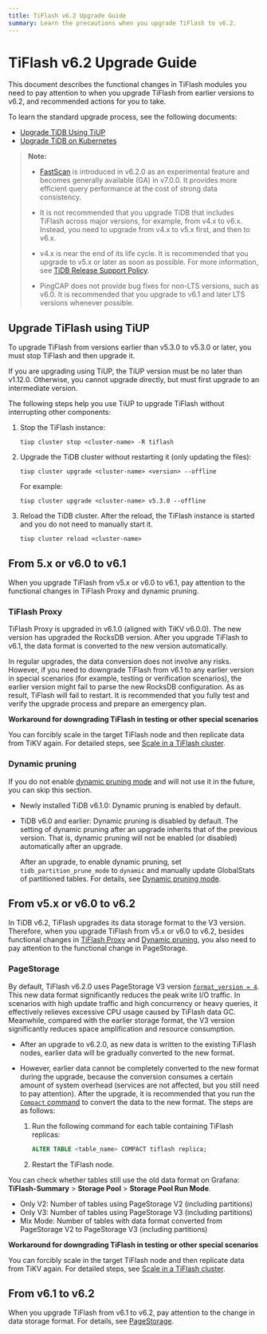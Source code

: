 ```yaml
---
title: TiFlash v6.2 Upgrade Guide
summary: Learn the precautions when you upgrade TiFlash to v6.2.
---
```


# TiFlash v6.2 Upgrade Guide

This document describes the functional changes in TiFlash modules you need to pay attention to when you upgrade TiFlash from earlier versions to v6.2, and recommended actions for you to take.

To learn the standard upgrade process, see the following documents:

- [Upgrade TiDB Using TiUP](/upgrade-tidb-using-tiup.md)
- [Upgrade TiDB on Kubernetes](https://docs.pingcap.com/tidb-in-kubernetes/stable/upgrade-a-tidb-cluster)

> **Note:**
>
> - [FastScan](/tiflash/use-fastscan.md) is introduced in v6.2.0 as an experimental feature and becomes generally available (GA) in v7.0.0. It provides more efficient query performance at the cost of strong data consistency.
>
> - It is not recommended that you upgrade TiDB that includes TiFlash across major versions, for example, from v4.x to v6.x. Instead, you need to upgrade from v4.x to v5.x first, and then to v6.x.
>
> - v4.x is near the end of its life cycle. It is recommended that you upgrade to v5.x or later as soon as possible. For more information, see [TiDB Release Support Policy](https://en.pingcap.com/tidb-release-support-policy/).
>
> - PingCAP does not provide bug fixes for non-LTS versions, such as v6.0. It is recommended that you upgrade to v6.1 and later LTS versions whenever possible.
>

## Upgrade TiFlash using TiUP

To upgrade TiFlash from versions earlier than v5.3.0 to v5.3.0 or later, you must stop TiFlash and then upgrade it.

If you are upgrading using TiUP, the TiUP version must be no later than v1.12.0. Otherwise, you cannot upgrade directly, but must first upgrade to an intermediate version.

The following steps help you use TiUP to upgrade TiFlash without interrupting other components:

1. Stop the TiFlash instance:

    ```shell
    tiup cluster stop <cluster-name> -R tiflash
    ```

2. Upgrade the TiDB cluster without restarting it (only updating the files):

    ```shell
    tiup cluster upgrade <cluster-name> <version> --offline 
    ```
    For example:

    ```shell
    tiup cluster upgrade <cluster-name> v5.3.0 --offline
    ```

3. Reload the TiDB cluster. After the reload, the TiFlash instance is started and you do not need to manually start it.

    ```shell
    tiup cluster reload <cluster-name>
    ```

## From 5.x or v6.0 to v6.1

When you upgrade TiFlash from v5.x or v6.0 to v6.1, pay attention to the functional changes in TiFlash Proxy and dynamic pruning.

### TiFlash Proxy

TiFlash Proxy is upgraded in v6.1.0 (aligned with TiKV v6.0.0). The new version has upgraded the RocksDB version. After you upgrade TiFlash to v6.1, the data format is converted to the new version automatically.

In regular upgrades, the data conversion does not involve any risks. However, if you need to downgrade TiFlash from v6.1 to any earlier version in special scenarios (for example, testing or verification scenarios), the earlier version might fail to parse the new RocksDB configuration. As as result, TiFlash will fail to restart. It is recommended that you fully test and verify the upgrade process and prepare an emergency plan.

**Workaround for downgrading TiFlash in testing or other special scenarios**

You can forcibly scale in the target TiFlash node and then replicate data from TiKV again. For detailed steps, see [Scale in a TiFlash cluster](/scale-tidb-using-tiup.md#scale-in-a-tiflash-cluster).

### Dynamic pruning

If you do not enable [dynamic pruning mode](/partitioned-table.md#dynamic-pruning-mode) and will not use it in the future, you can skip this section.

- Newly installed TiDB v6.1.0: Dynamic pruning is enabled by default.

- TiDB v6.0 and earlier: Dynamic pruning is disabled by default. The setting of dynamic pruning after an upgrade inherits that of the previous version. That is, dynamic pruning will not be enabled (or disabled) automatically after an upgrade.

    After an upgrade, to enable dynamic pruning, set `tidb_partition_prune_mode` to `dynamic` and manually update GlobalStats of partitioned tables. For details, see [Dynamic pruning mode](/partitioned-table.md#dynamic-pruning-mode).

## From v5.x or v6.0 to v6.2

In TiDB v6.2, TiFlash upgrades its data storage format to the V3 version. Therefore, when you upgrade TiFlash from v5.x or v6.0 to v6.2, besides functional changes in [TiFlash Proxy](#tiflash-proxy) and [Dynamic pruning](#dynamic-pruning), you also need to pay attention to the functional change in PageStorage.

### PageStorage

By default, TiFlash v6.2.0 uses PageStorage V3 version [`format_version = 4`](/tiflash/tiflash-configuration.md#configure-the-tiflashtoml-file). This new data format significantly reduces the peak write I/O traffic. In scenarios with high update traffic and high concurrency or heavy queries, it effectively relieves excessive CPU usage caused by TiFlash data GC. Meanwhile, compared with the earlier storage format, the V3 version significantly reduces space amplification and resource consumption.

- After an upgrade to v6.2.0, as new data is written to the existing TiFlash nodes, earlier data will be gradually converted to the new format.
- However, earlier data cannot be completely converted to the new format during the upgrade, because the conversion consumes a certain amount of system overhead (services are not affected, but you still need to pay attention). After the upgrade, it is recommended that you run the [`Compact` command](/sql-statements/sql-statement-alter-table-compact.md) to convert the data to the new format. The steps are as follows:

    1. Run the following command for each table containing TiFlash replicas:

        ```sql
        ALTER TABLE <table_name> COMPACT tiflash replica;
        ```

    2. Restart the TiFlash node.

You can check whether tables still use the old data format on Grafana: **TiFlash-Summary** > **Storage Pool** > **Storage Pool Run Mode**.

- Only V2: Number of tables using PageStorage V2 (including partitions)
- Only V3: Number of tables using PageStorage V3 (including partitions)
- Mix Mode: Number of tables with data format converted from PageStorage V2 to PageStorage V3 (including partitions)

**Workaround for downgrading TiFlash in testing or other special scenarios**

You can forcibly scale in the target TiFlash node and then replicate data from TiKV again. For detailed steps, see [Scale in a TiFlash cluster](/scale-tidb-using-tiup.md#scale-in-a-tiflash-cluster).

## From v6.1 to v6.2

When you upgrade TiFlash from v6.1 to v6.2, pay attention to the change in data storage format. For details, see [PageStorage](#pagestorage).
